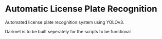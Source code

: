 # Automatic License Plate Recognition
Automated license plate recognition system using YOLOv3.

Darknet is to be built seperately for the scripts to be functional